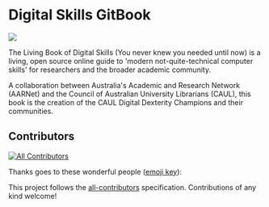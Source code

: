 # Digital Skills GitBook

![](.gitbook/assets/the-living-book-logo.PNG)

The Living Book of Digital Skills (You never knew you needed until now) is a living, open source online guide to 'modern not-quite-technical computer skills' for researchers and the broader academic community.

A collaboration between Australia's Academic and Research Network (AARNet) and the Council of Australian University Librarians (CAUL), this book is the creation of the CAUL Digital Dexterity Champions and their communities.

## Contributors

<!-- ALL-CONTRIBUTORS-LIST:START - Do not remove or modify this section -->
<!-- prettier-ignore-start -->
<!-- markdownlint-disable -->

<!-- markdownlint-restore -->
<!-- prettier-ignore-end -->

<!-- ALL-CONTRIBUTORS-LIST:END -->

<!-- ALL-CONTRIBUTORS-BADGE:START - Do not remove or modify this section -->
[![All Contributors](https://img.shields.io/badge/all_contributors/emmac123/Digital-Skills-Gitbook?color=ee8449&style=flat-square)](#contributors)
<!-- ALL-CONTRIBUTORS-BADGE:END --> 

Thanks goes to these wonderful people ([emoji key](https://allcontributors.org/docs/en/emoji-key)):

This project follows the [all-contributors](https://github.com/all-contributors/all-contributors) specification. Contributions of any kind welcome!
